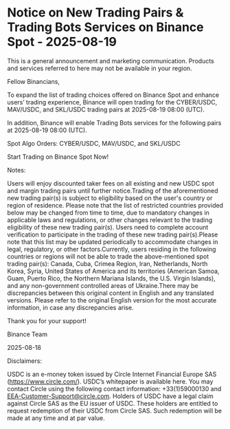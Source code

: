 # Notice on New Trading Pairs & Trading Bots Services on Binance Spot - 2025-08-19

This is a general announcement and marketing communication. Products and services referred to here may not be available in your region.

Fellow Binancians,

To expand the list of trading choices offered on Binance Spot and enhance users’ trading experience, Binance will open trading for the CYBER/USDC, MAV/USDC, and SKL/USDC trading pairs at 2025-08-19 08:00 (UTC).

In addition, Binance will enable Trading Bots services for the following pairs at 2025-08-19 08:00 (UTC). 

Spot Algo Orders: CYBER/USDC, MAV/USDC, and SKL/USDC

Start Trading on Binance Spot Now!

Notes: 

Users will enjoy discounted taker fees on all existing and new USDC spot and margin trading pairs until further notice.Trading of the aforementioned new trading pair(s) is subject to eligibility based on the user's country or region of residence. Please note that the list of restricted countries provided below may be changed from time to time, due to mandatory changes in applicable laws and regulations, or other changes relevant to the trading eligibility of these new trading pair(s). Users need to complete account verification to participate in the trading of these new trading pair(s).Please note that this list may be updated periodically to accommodate changes in legal, regulatory, or other factors.Currently, users residing in the following countries or regions will not be able to trade the above-mentioned spot trading pair(s): Canada, Cuba, Crimea Region, Iran, Netherlands, North Korea, Syria, United States of America and its territories (American Samoa, Guam, Puerto Rico, the Northern Mariana Islands, the U.S. Virgin Islands), and any non-government controlled areas of Ukraine.There may be discrepancies between this original content in English and any translated versions. Please refer to the original English version for the most accurate information, in case any discrepancies arise. 

Thank you for your support!

Binance Team

2025-08-18

Disclaimers:

USDC is an e-money token issued by Circle Internet Financial Europe SAS (https://www.circle.com/). USDC’s whitepaper is available here. You may contact Circle using the following contact information: +33(1)59000130 and EEA-Customer-Support@circle.com. Holders of USDC have a legal claim against Circle SAS as the EU issuer of USDC. These holders are entitled to request redemption of their USDC from Circle SAS. Such redemption will be made at any time and at par value.